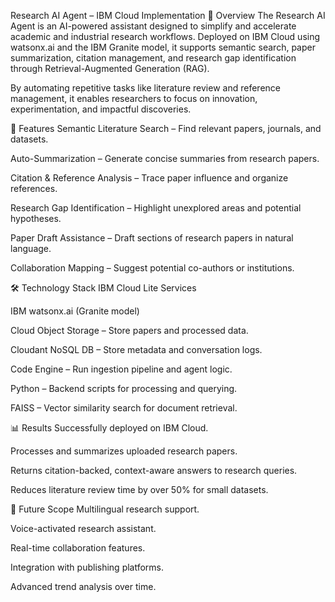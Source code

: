 Research AI Agent – IBM Cloud Implementation
📌 Overview
The Research AI Agent is an AI-powered assistant designed to simplify and accelerate academic and industrial research workflows.
Deployed on IBM Cloud using watsonx.ai and the IBM Granite model, it supports semantic search, paper summarization, citation management, and research gap identification through Retrieval-Augmented Generation (RAG).

By automating repetitive tasks like literature review and reference management, it enables researchers to focus on innovation, experimentation, and impactful discoveries.

🚀 Features
Semantic Literature Search – Find relevant papers, journals, and datasets.

Auto-Summarization – Generate concise summaries from research papers.

Citation & Reference Analysis – Trace paper influence and organize references.

Research Gap Identification – Highlight unexplored areas and potential hypotheses.

Paper Draft Assistance – Draft sections of research papers in natural language.

Collaboration Mapping – Suggest potential co-authors or institutions.

🛠 Technology Stack
IBM Cloud Lite Services

IBM watsonx.ai (Granite model)

Cloud Object Storage – Store papers and processed data.

Cloudant NoSQL DB – Store metadata and conversation logs.

Code Engine – Run ingestion pipeline and agent logic.

Python – Backend scripts for processing and querying.

FAISS – Vector similarity search for document retrieval.

📊 Results
Successfully deployed on IBM Cloud.

Processes and summarizes uploaded research papers.

Returns citation-backed, context-aware answers to research queries.

Reduces literature review time by over 50% for small datasets.

📌 Future Scope
Multilingual research support.

Voice-activated research assistant.

Real-time collaboration features.

Integration with publishing platforms.

Advanced trend analysis over time.
